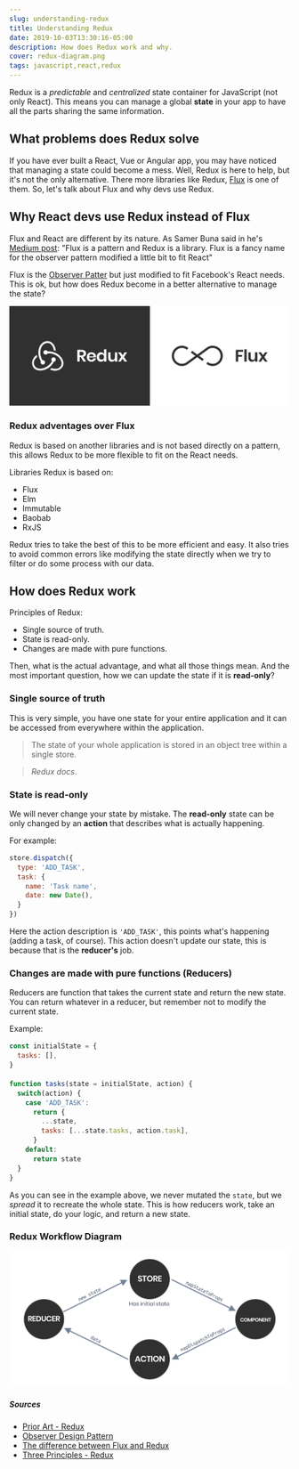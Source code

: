```yaml
---
slug: understanding-redux
title: Understanding Redux
date: 2019-10-03T13:30:16-05:00
description: How does Redux work and why.
cover: redux-diagram.png
tags: javascript,react,redux
---
```

 
Redux is a *predictable* and *centralized* state container for JavaScript (not only React).
This means you can manage a global **state** in your app to have all the parts sharing the same information.

## What problems does Redux solve
If you have ever built a React, Vue or Angular app, you may have noticed that managing a state could become a mess.
Well, Redux is here to help, but it's not the only alternative. There more libraries like Redux, [Flux](https://facebook.github.io/flux/) is one of them.
So, let's talk about Flux and why devs use Redux.

## Why React devs use Redux instead of Flux
Flux and React are different by its nature. As Samer Buna said in he's [Medium post](https://medium.com/edge-coders/the-difference-between-flux-and-redux-71d31b118c1): "Flux is a pattern and Redux is a library.
Flux is a fancy name for the observer pattern modified a little bit to fit React"

Flux is the [Observer Patter](https://sourcemaking.com/design_patterns/observer) but just modified to fit Facebook's React needs.
This is ok, but how does Redux become in a better alternative to manage the state?

![Redux vs Flux](redux-vs-flux.png)

### Redux adventages over Flux
Redux is based on another libraries and is not based directly on a pattern, this allows Redux to be more flexible to fit on the React needs.

Libraries Redux is based on:
- Flux
- Elm
- Immutable
- Baobab
- RxJS

Redux tries to take the best of this to be more efficient and easy. It also tries to avoid common errors like modifying the state directly when we try to filter or do some process with our data.

## How does Redux work
Principles of Redux:
- Single source of truth.
- State is read-only.
- Changes are made with pure functions.

Then, what is the actual advantage, and what all those things mean.
And the most important question, how we can update the state if it is **read-only**?

### Single source of truth
This is very simple, you have one state for your entire application and it can be accessed from everywhere within the application.
> The state of your whole application is stored in an object tree within a single store.

> *Redux docs*.

### State is read-only
We will never change your state by mistake.
The **read-only** state can be only changed by an **action** that describes what is actually happening.

For example:

```javascript
store.dispatch({
  type: 'ADD_TASK',
  task: {
    name: 'Task name',
    date: new Date(),
  }
})
```

Here the action description is `'ADD_TASK'`, this points what's happening (adding a task, of course).
This action doesn't update our state, this is because that is the **reducer's** job.

### Changes are made with pure functions (Reducers)
Reducers are function that takes the current state and return the new state.
You can return whatever in a reducer, but remember not to modify the current state.

Example:
```javascript
const initialState = {
  tasks: [],
}

function tasks(state = initialState, action) {
  switch(action) {
    case 'ADD_TASK':
      return {
        ...state,
        tasks: [...state.tasks, action.task],
      }
    default:
      return state
  }
}
```

As you can see in the example above, we never mutated the `state`, but we *spread* it to recreate the whole state.
This is how reducers work, take an initial state, do your logic, and return a new state.

### Redux Workflow Diagram
![Redux Workflow Diagram](redux-diagram.png)


##### Sources
- [Prior Art - Redux](https://redux.js.org/introduction/prior-art)
- [Observer Design Pattern](https://sourcemaking.com/design_patterns/observer)
- [The difference between Flux and Redux](https://medium.com/edge-coders/the-difference-between-flux-and-redux-71d31b118c1)
- [Three Principles - Redux](https://redux.js.org/introduction/three-principles)
